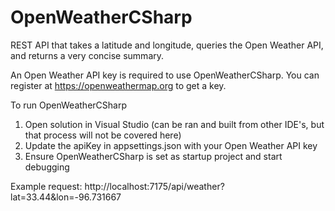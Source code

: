 # OpenWeatherCSharp
REST API that takes a latitude and longitude, queries the Open Weather API, and returns a very concise summary.

An Open Weather API key is required to use OpenWeatherCSharp. You can register at https://openweathermap.org to get a key.

To run OpenWeatherCSharp
1. Open solution in Visual Studio (can be ran and built from other IDE's, but that process will not be covered here)
2. Update the apiKey in appsettings.json with your Open Weather API key
3. Ensure OpenWeatherCSharp is set as startup project and start debugging

Example request: http://localhost:7175/api/weather?lat=33.44&lon=-96.731667